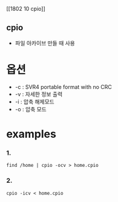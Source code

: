 [[1802 10 cpio]]
## cpio
- 파일 아카이브 만들 때 사용


# 옵션
- -c : SVR4 portable format with no CRC
- -v : 자세한 정보 출력
- -i : 압축 해제모드
- -o : 압축 모드

# examples
### 1.
```
find /home | cpio -ocv > home.cpio
```

### 2.
```
cpio -icv < home.cpio
```


